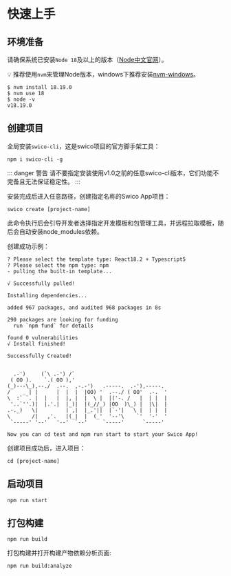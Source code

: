 

# 快速上手
## 环境准备
请确保系统已安装`Node 18`及以上的版本（[Node中文官网]）。

:bulb:  推荐使用`nvm`来管理Node版本，windows下推荐安装[nvm-windows]。

```shell:no-line-numbers
$ nvm install 18.19.0
$ nvm use 18
$ node -v
v18.19.0
```

## 创建项目

全局安装`swico-cli`，这是swico项目的官方脚手架工具：    
```shell:no-line-numbers
npm i swico-cli -g
```

::: danger 警告
请不要指定安装使用v1.0之前的任意swico-cli版本，它们功能不完备且无法保证稳定性。
:::

安装完成后进入任意路径，创建指定名称的Swico App项目：
```shell:no-line-numbers
swico create [project-name]
```
此命令执行后会引导开发者选择指定开发模板和包管理工具，并远程拉取模板，随后会自动安装node_modules依赖。

创建成功示例：

```shell:no-line-numbers
? Please select the template type: React18.2 + Typescript5
? Please select the npm type: npm
- pulling the built-in template...

√ Successfully pulled!

Installing dependencies...

added 967 packages, and audited 968 packages in 8s

290 packages are looking for funding
  run `npm fund` for details

found 0 vulnerabilities
√ Install finished!

Successfully Created!


  .-')     (`\ .-') /`
 ( OO ).    `.( OO ),'
(_)---\_),--./  .--.  ,-.-')   .-----.  .-'),-----.
/    _ | |      |  |  |  |OO) '  .--./ ( OO'  .-.  '
\  :` `. |  |   |  |, |  |  \ |  |('-. /   |  | |  |
 '..`''.)|  |.'.|  |_)|  |(_//_) |OO  )\_) |  |\|  |
.-._)   \|         | ,|  |_.'||  |`-'|   \ |  | |  |
\       /|   ,'.   |(_|  |  (_'  '--'\    `'  '-'  '
 `-----' '--'   '--'  `--'     `-----'      `-----'

Now you can cd test and npm run start to start your Swico App!
```
创建项目成功后，进入项目：
```shell:no-line-numbers
cd [project-name]
```

## 启动项目

```shell:no-line-numbers
npm run start
```
## 打包构建

```shell:no-line-numbers
npm run build
```
打包构建并打开构建产物依赖分析页面:
```shell:no-line-numbers
npm run build:analyze
```


[nvm-windows]:https://github.com/coreybutler/nvm-windows
[Node中文官网]:https://www.nodejs.com.cn/
